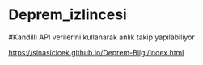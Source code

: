 # Deprem_izlincesi

#Kandilli API verilerini kullanarak anlık takip yapılabiliyor

 https://sinasicicek.github.io/Deprem-Bilgi/index.html
